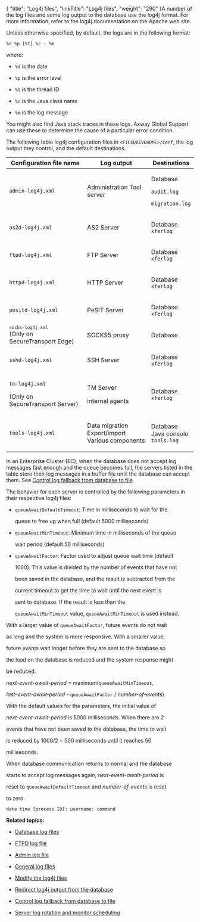 {
    "title": "Log4j files",
    "linkTitle": "Log4j files",
    "weight": "290"
}A number of the log files and some log output to the database use the log4j format. For more information, refer to the log4j documentation on the Apache web site.

Unless otherwise specified, by default, the logs are in the following format:

`%d %p [%t] %c - %m`

where:

-   `%d` is the date
-   `%p` is the error level
-   `%t` is the thread ID
-   `%c` is the Java class name
-   `%m` is the log message

You might also find Java stack traces in these logs. Axway Global Support can use these to determine the cause of a particular error condition.

The following table log4j configuration files in `<FILEDRIVEHOME>/conf`, the log output they control, and the default destinations.

<table cellspacing="0">
   <col/>
   <col/>
   <col/>
   <thead>
      <tr>
         <th>Configuration file name</th>
         <th>Log output</th>
         <th>Destinations</th>
      </tr>
   </thead>
   <tbody>
      <tr>
         <td><code>admin-log4j.xml</code>
         </td>
         <td>Administration Tool server         </td>
         <td>
            <p>Database</p>
            <p><code>audit.log</code>
</p>
            <p><code>migration.log</code>
</p>
         </td>
      </tr>
      <tr>
         <td><code>as2d-log4j.xml</code>
         </td>
         <td>AS2 Server         </td>
         <td>
            <p>Database<br/><code>xferlog</code></p>
         </td>
      </tr>
      <tr>
         <td><code>ftpd-log4j.xml</code>
         </td>
         <td>FTP Server         </td>
         <td>
            <p>Database<br/><code>xferlog</code></p>
         </td>
      </tr>
      <tr>
         <td><code>httpd-log4j.xml</code>
         </td>
         <td>HTTP Server         </td>
         <td>
            <p>Database<br/><code>xferlog</code></p>
         </td>
      </tr>
      <tr>
         <td><code>pesitd-log4j.xml</code>
         </td>
         <td>PeSIT Server         </td>
         <td>
            <p>Database<br/><code>xferlog</code></p>
         </td>
      </tr>
      <tr>
         <td><code><code>socks-log4j.xml</code></code>
<br/>(Only on <span>SecureTransport</span> Edge)         </td>
         <td>SOCKS5 proxy         </td>
         <td>
            <p>Database</p>
         </td>
      </tr>
      <tr>
         <td><code>sshd-log4j.xml</code>
         </td>
         <td>SSH Server         </td>
         <td>
            <p>Database<br/><code>xferlog</code></p>
         </td>
      </tr>
      <tr>
         <td>
            <p><code>tm-log4j.xml</code>
</p>
            <p>(Only on <span>SecureTransport</span> Server)
                        </p>
         </td>
         <td>
            <p>TM Server</p>
            <p>internal agents</p>
         </td>
         <td>
            <p>Database<br/><code>xferlog</code></p>
         </td>
      </tr>
      <tr>
         <td><code>tools-log4j.xml</code>
         </td>
         <td>
            <p>Data migration<br/>Export/import<br/>Various components</p>
         </td>
         <td>
            <p>Database<br/>Java console<br/><code>tools</code><code>.log</code></p>
         </td>
      </tr>
   </tbody>
</table>

In an Enterprise Cluster (EC), when the database does not accept log messages fast enough and the queue becomes full, the servers listed in the table store their log messages in a buffer file until the database can accept them. See [Control log fallback from database to file](../t_st_control_log_fallback_from_database_to_file).

The behavior for each server is controlled by the following parameters in their respective log4j files:

-   `queueAwaitDefaultTimeout`: Time in milliseconds to wait for the
    queue to free up when full (default 5000 milliseconds)
-   `queueAwaitMinTimeout`: Minimum time in milliseconds of the queue
    wait period (default 50 milliseconds)
-   `queueAwaitFactor`: Factor used to adjust queue wait time (default
    1000). This value is divided by the number of events that have not
    been saved in the database, and the result is subtracted from the
    current timeout to get the time to wait until the next event is
    sent to database. If the result is less than the
    `queueAwaitMinTimeout` value, `queueAwaitMinTimeout` is used instead.

With a larger value of `queueAwaitFactor`, future events do not wait
as long and the system is more responsive. With a smaller value,
future events wait longer before they are sent to the database so
the load on the database is reduced and the system response might
be reduced.

*next-event-await-period* = maximum(`queueAwaitMinTimeout`,
*last-event-await-period* - `queueAwaitFactor` / *number-of-events*)

With the default values for the parameters, the initial value of
*next-event-await-period* is 5000 milliseconds. When there are 2
events that have not been saved to the database, the time to wait
is reduced by 1000/2 = 500 milliseconds until it reaches 50
milliseconds.

When database communication returns to normal and the database
starts to accept log messages again, *next-event-await-period* is
reset to `queueAwaitDefaultTimeout` and *number-of-events* is reset
to zero.

`date time [process ID]: username: command`

**Related topics:**

-   [Database log files](../c_st_database_log_files)
-   [FTPD log file](../c_st_ftpd_log_file)
-   [Admin log file](../c_st_admin_log_file)
-   [General log files](../c_st_general_log_files)
-   [Modify the log4j files](../t_st_change_log4j_files)
-   [Redirect log4j output from the database](../t_st_redirect_log4j_output_from_database)
-   [Control log fallback from database to file](../t_st_control_log_fallback_from_database_to_file)
-   [Server log rotation and monitor scheduling](../t_st_server_log_rotation_scheduling)
